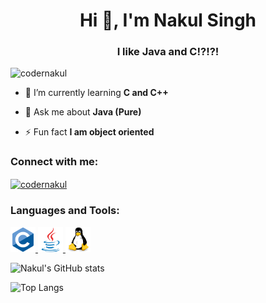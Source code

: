 <!---
- 👋 Hi, I’m @codernakul
- 👀 I’m interested in Computer
- 🌱 I’m currently learning C.
- 💞️ I’m looking to collaborate on C.
--->

<!---
codernakul/codernakul is a ✨ special ✨ repository because its `README.md` (this file) appears on your GitHub profile.
You can click the Preview link to take a look at your changes.
--->

<h1 align="center">Hi 👋, I'm Nakul Singh</h1>
<h3 align="center">I like Java and C!?!?!</h3>

<p align="left"> <img src="https://komarev.com/ghpvc/?username=codernakul&label=Profile%20views&color=0e75b6&style=flat" alt="codernakul" /> </p>

- 🌱 I’m currently learning **C and C++**

- 💬 Ask me about **Java (Pure)**

- ⚡ Fun fact **I am object oriented**

<h3 align="left">Connect with me:</h3>
<p align="left">
<a href="https://www.codechef.com/users/codernakul" target="blank"><img align="center" src="https://cdn.jsdelivr.net/npm/simple-icons@3.1.0/icons/codechef.svg" alt="codernakul" height="30" width="40" /></a>
</p>

<h3 align="left">Languages and Tools:</h3>
<p align="left"> <a href="https://en.wikipedia.org/wiki/Dennis_Ritchie" target="_blank" rel="noreferrer"> <img src="https://raw.githubusercontent.com/devicons/devicon/master/icons/c/c-original.svg" alt="c" width="40" height="40"/> </a> <a href="https://en.wikipedia.org/wiki/James_Gosling" target="_blank" rel="noreferrer"> <img src="https://raw.githubusercontent.com/devicons/devicon/master/icons/java/java-original.svg" alt="java" width="40" height="40"/> </a> <a href="https://en.wikipedia.org/wiki/Linus_Torvalds" target="_blank" rel="noreferrer"> <img src="https://raw.githubusercontent.com/devicons/devicon/master/icons/linux/linux-original.svg" alt="linux" width="40" height="40"/> </a> </p>

![Nakul's GitHub stats](https://github-readme-stats.vercel.app/api?username=codernakul&count_private=true&theme=dark&show_icons=true)

![Top Langs](https://github-readme-stats.vercel.app/api/top-langs/?username=codernakul&layout=compact&theme=dark)
